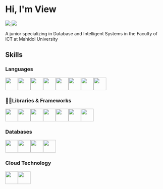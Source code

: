 # Hi, I'm View
<a href="https://www.linkedin.com/in/kulawut-mak/">
<img src="https://img.shields.io/badge/LinkedIn-0077B5?style=for-the-badge&logo=linkedin&logoColor=white">
</a>
<a href="https://www.kaggle.com/vvidsky">
<img src="https://img.shields.io/badge/Kaggle-20BEFF?style=for-the-badge&logo=Kaggle&logoColor=white">
</a>

A junior specializing in Database and Intelligent Systems in the Faculty of ICT at Mahidol University

## Skills
### Languages
<img src="https://cdn.jsdelivr.net/gh/devicons/devicon/icons/c/c-original.svg" style="width:40px;" /><img src="https://cdn.jsdelivr.net/gh/devicons/devicon/icons/csharp/csharp-original.svg" style="width:40px;"/><img src="https://cdn.jsdelivr.net/gh/devicons/devicon/icons/javascript/javascript-original.svg" style="width:40px;"/><img src="https://cdn.jsdelivr.net/gh/devicons/devicon/icons/typescript/typescript-original.svg" style="width:40px;"/><img src="https://cdn.jsdelivr.net/gh/devicons/devicon/icons/python/python-original.svg" style="width:40px;"/><img src="https://cdn.jsdelivr.net/gh/devicons/devicon/icons/r/r-original.svg" style="width:40px;"/><img src="https://cdn.jsdelivr.net/gh/devicons/devicon/icons/dart/dart-original.svg" style="width:40px;"/><img src="https://cdn.jsdelivr.net/gh/devicons/devicon/icons/go/go-original-wordmark.svg" style="width:40px;"/>

### 🧑‍💻Libraries & Frameworks
<img src="https://cdn.jsdelivr.net/gh/devicons/devicon/icons/nodejs/nodejs-original.svg" style="width:40px;"/><img src="https://cdn.jsdelivr.net/gh/devicons/devicon/icons/flutter/flutter-original.svg" style="width:40px;"/><img src="https://cdn.jsdelivr.net/gh/devicons/devicon/icons/express/express-original.svg" style="width:40px;"/><img src="https://cdn.jsdelivr.net/gh/devicons/devicon/icons/react/react-original.svg" style="width:40px;"/><img src="https://cdn.jsdelivr.net/gh/devicons/devicon/icons/redux/redux-original.svg" style="width:40px;"/><img src="https://cdn.jsdelivr.net/gh/devicons/devicon/icons/dotnetcore/dotnetcore-original.svg" style="width:40px;"/><img src="https://upload.wikimedia.org/wikipedia/commons/thumb/d/d0/Blazor.png/800px-Blazor.png" style="width:40px;"/>

### Databases
<img src="https://cdn.jsdelivr.net/gh/devicons/devicon/icons/mysql/mysql-original.svg" style="width:40px;"/><img src="https://cdn.jsdelivr.net/gh/devicons/devicon/icons/sqlite/sqlite-original.svg" style="width:40px;"/><img src="https://cdn.jsdelivr.net/gh/devicons/devicon/icons/microsoftsqlserver/microsoftsqlserver-plain.svg" style="width:40px;"/><img src="https://cdn.jsdelivr.net/gh/devicons/devicon/icons/mongodb/mongodb-original-wordmark.svg" style="width:40px;"/>
          

### Cloud Technology
<img src="https://cdn.jsdelivr.net/gh/devicons/devicon/icons/firebase/firebase-plain-wordmark.svg" style="width:40px;"/><img src="https://cdn.jsdelivr.net/gh/devicons/devicon/icons/amazonwebservices/amazonwebservices-original.svg" style="width:40px;"/>
          
